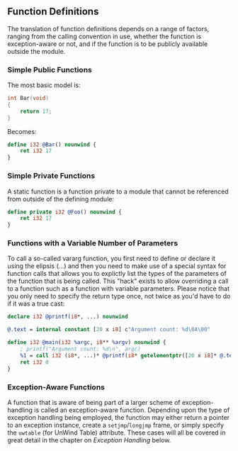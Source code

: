 ## Function Definitions



The translation of function definitions depends on a range of factors, ranging from the calling convention in use, whether the
function is exception-aware or not, and if the function is to be publicly available outside the module.


### Simple Public Functions

The most basic model is:

```cpp
int Bar(void)
{
	return 17;
}
```

Becomes:


```ll
define i32 @Bar() nounwind {
	ret i32 17
}
```

### Simple Private Functions


A static function is a function private to a module that cannot be referenced from outside of the defining module:

```ll
define private i32 @Foo() nounwind {
	ret i32 17
}
```

### Functions with a Variable Number of Parameters


To call a so-called vararg function, you first need to define or declare it using the elipsis (...) and then you need to make use
of a special syntax for function calls that allows you to explictly list the types of the parameters of the function that is being
called.  This "hack" exists to allow overriding a call to a function such as a function with variable parameters.  Please notice
that you only need to specify the return type once, not twice as you'd have to do if it was a true cast:

```ll
declare i32 @printf(i8*, ...) nounwind

@.text = internal constant [20 x i8] c"Argument count: %d\0A\00"

define i32 @main(i32 %argc, i8** %argv) nounwind {
	; printf("Argument count: %d\n", argc)
	%1 = call i32 (i8*, ...)* @printf(i8* getelementptr([20 x i8]* @.text, i32 0, i32 0), i32 %argc)
	ret i32 0
}
```

### Exception-Aware Functions


A function that is aware of being part of a larger scheme of exception-handling is called an exception-aware function.  Depending
upon the type of exception handling being employed, the function may either return a pointer to an exception instance, create a
`setjmp`/`longjmp` frame, or simply specify the `uwtable` (for UnWind Table) attribute.  These cases will all be covered in
great detail in the chapter on *Exception Handling* below.


